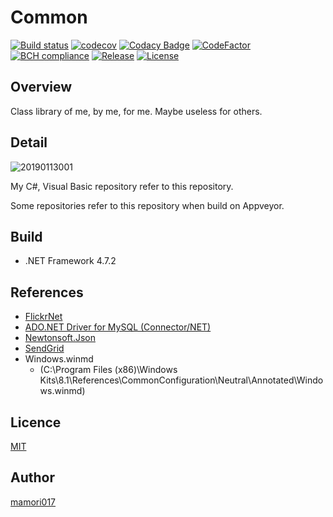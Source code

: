 # Common

[![Build status](https://ci.appveyor.com/api/projects/status/1yi6bho565k8xk6e?svg=true)](https://ci.appveyor.com/project/mamori017/common)
[![codecov](https://codecov.io/gh/mamori017/Common/branch/master/graph/badge.svg)](https://codecov.io/gh/mamori017/Common)
[![Codacy Badge](https://api.codacy.com/project/badge/Grade/52f4177cd33543e099b145191b7f515a)](https://www.codacy.com/app/mamori017/Common?utm_source=github.com&amp;utm_medium=referral&amp;utm_content=mamori017/Common&amp;utm_campaign=Badge_Grade)
[![CodeFactor](https://www.codefactor.io/repository/github/mamori017/common/badge)](https://www.codefactor.io/repository/github/mamori017/common)
[![BCH compliance](https://bettercodehub.com/edge/badge/mamori017/Common?branch=master)](https://bettercodehub.com/)
[![Release](https://img.shields.io/github/release/mamori017/Common.svg)](https://github.com/mamori017/Common/releases/latest)
[![License](https://img.shields.io/github/license/mamori017/Common.svg)](https://github.com/mamori017/Common/blob/master/LICENSE)

## Overview

Class library of me, by me, for me. Maybe useless for others.

## Detail

![20190113001](https://cacoo.com/diagrams/GoxyZBkyILCBEILi-85CE6.png)

My C#, Visual Basic repository refer to this repository.

Some repositories refer to this repository when build on Appveyor.

## Build

- .NET Framework 4.7.2

## References

- [FlickrNet](https://www.nuget.org/packages/FlickrNet/4.0.4-alpha)
- [ADO.NET Driver for MySQL (Connector/NET)](https://dev.mysql.com/downloads/connector/net/)
- [Newtonsoft.Json](https://www.nuget.org/packages/Newtonsoft.Json/)
- [SendGrid](https://www.nuget.org/packages/Sendgrid/)
- Windows.winmd
  - (C:\Program Files (x86)\Windows Kits\8.1\References\CommonConfiguration\Neutral\Annotated\Windows.winmd)
   
## Licence

[MIT](https://github.com/mamori017/Common/blob/master/LICENSE)

## Author

[mamori017](https://github.com/mamori017)
